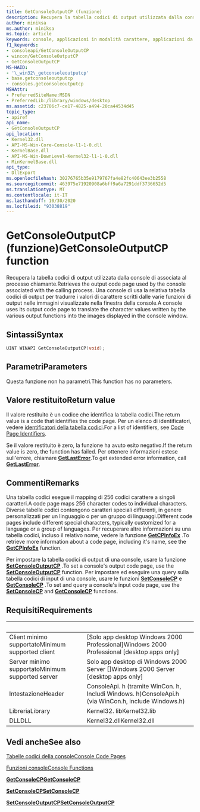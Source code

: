 ```yaml
---
title: GetConsoleOutputCP (funzione)
description: Recupera la tabella codici di output utilizzata dalla console di associata al processo chiamante.
author: miniksa
ms.author: miniksa
ms.topic: article
keywords: console, applicazioni in modalità carattere, applicazioni da riga di comando, applicazioni di terminale, api della console
f1_keywords:
- consoleapi/GetConsoleOutputCP
- wincon/GetConsoleOutputCP
- GetConsoleOutputCP
MS-HAID:
- '\_win32\_getconsoleoutputcp'
- base.getconsoleoutputcp
- consoles.getconsoleoutputcp
MSHAttr:
- PreferredSiteName:MSDN
- PreferredLib:/library/windows/desktop
ms.assetid: c23706c7-ce17-4825-a494-20ca44534d45
topic_type:
- apiref
api_name:
- GetConsoleOutputCP
api_location:
- Kernel32.dll
- API-MS-Win-Core-Console-l1-1-0.dll
- KernelBase.dll
- API-MS-Win-DownLevel-Kernel32-l1-1-0.dll
- MinKernelBase.dll
api_type:
- DllExport
ms.openlocfilehash: 30276765b35e9179767fa4e82fc40643ee3b2558
ms.sourcegitcommit: 463975e71920908a6bff9a6a7291ddf3736652d5
ms.translationtype: MT
ms.contentlocale: it-IT
ms.lasthandoff: 10/30/2020
ms.locfileid: "93038819"
---
```

# <a name="getconsoleoutputcp-function"></a><span data-ttu-id="7db97-104">GetConsoleOutputCP (funzione)</span><span class="sxs-lookup"><span data-stu-id="7db97-104">GetConsoleOutputCP function</span></span>

<span data-ttu-id="7db97-105">Recupera la tabella codici di output utilizzata dalla console di associata al processo chiamante.</span><span class="sxs-lookup"><span data-stu-id="7db97-105">Retrieves the output code page used by the console associated with the calling process.</span></span> <span data-ttu-id="7db97-106">Una console di usa la relativa tabella codici di output per tradurre i valori di carattere scritti dalle varie funzioni di output nelle immagini visualizzate nella finestra della console.</span><span class="sxs-lookup"><span data-stu-id="7db97-106">A console uses its output code page to translate the character values written by the various output functions into the images displayed in the console window.</span></span>

## <a name="syntax"></a><span data-ttu-id="7db97-107">Sintassi</span><span class="sxs-lookup"><span data-stu-id="7db97-107">Syntax</span></span>

```C
UINT WINAPI GetConsoleOutputCP(void);
```

## <a name="parameters"></a><span data-ttu-id="7db97-108">Parametri</span><span class="sxs-lookup"><span data-stu-id="7db97-108">Parameters</span></span>

<span data-ttu-id="7db97-109">Questa funzione non ha parametri.</span><span class="sxs-lookup"><span data-stu-id="7db97-109">This function has no parameters.</span></span>

## <a name="return-value"></a><span data-ttu-id="7db97-110">Valore restituito</span><span class="sxs-lookup"><span data-stu-id="7db97-110">Return value</span></span>

<span data-ttu-id="7db97-111">Il valore restituito è un codice che identifica la tabella codici.</span><span class="sxs-lookup"><span data-stu-id="7db97-111">The return value is a code that identifies the code page.</span></span> <span data-ttu-id="7db97-112">Per un elenco di identificatori, vedere [identificatori della tabella codici](https://msdn.microsoft.com/library/windows/desktop/dd317756).</span><span class="sxs-lookup"><span data-stu-id="7db97-112">For a list of identifiers, see [Code Page Identifiers](https://msdn.microsoft.com/library/windows/desktop/dd317756).</span></span>

<span data-ttu-id="7db97-113">Se il valore restituito è zero, la funzione ha avuto esito negativo.</span><span class="sxs-lookup"><span data-stu-id="7db97-113">If the return value is zero, the function has failed.</span></span> <span data-ttu-id="7db97-114">Per ottenere informazioni estese sull'errore, chiamare [**GetLastError**](https://msdn.microsoft.com/library/windows/desktop/ms679360).</span><span class="sxs-lookup"><span data-stu-id="7db97-114">To get extended error information, call [**GetLastError**](https://msdn.microsoft.com/library/windows/desktop/ms679360).</span></span>

## <a name="remarks"></a><span data-ttu-id="7db97-115">Commenti</span><span class="sxs-lookup"><span data-stu-id="7db97-115">Remarks</span></span>

<span data-ttu-id="7db97-116">Una tabella codici esegue il mapping di 256 codici carattere a singoli caratteri.</span><span class="sxs-lookup"><span data-stu-id="7db97-116">A code page maps 256 character codes to individual characters.</span></span> <span data-ttu-id="7db97-117">Diverse tabelle codici contengono caratteri speciali differenti, in genere personalizzati per un linguaggio o per un gruppo di linguaggi.</span><span class="sxs-lookup"><span data-stu-id="7db97-117">Different code pages include different special characters, typically customized for a language or a group of languages.</span></span> <span data-ttu-id="7db97-118">Per recuperare altre informazioni su una tabella codici, incluso il relativo nome, vedere la funzione [**GetCPInfoEx**](https://msdn.microsoft.com/library/windows/desktop/dd318081) .</span><span class="sxs-lookup"><span data-stu-id="7db97-118">To retrieve more information about a code page, including it's name, see the [**GetCPInfoEx**](https://msdn.microsoft.com/library/windows/desktop/dd318081) function.</span></span>

<span data-ttu-id="7db97-119">Per impostare la tabella codici di output di una console, usare la funzione [**SetConsoleOutputCP**](setconsoleoutputcp.md) .</span><span class="sxs-lookup"><span data-stu-id="7db97-119">To set a console's output code page, use the [**SetConsoleOutputCP**](setconsoleoutputcp.md) function.</span></span> <span data-ttu-id="7db97-120">Per impostare ed eseguire una query sulla tabella codici di input di una console, usare le funzioni [**SetConsoleCP**](setconsolecp.md) e [**GetConsoleCP**](getconsolecp.md) .</span><span class="sxs-lookup"><span data-stu-id="7db97-120">To set and query a console's input code page, use the [**SetConsoleCP**](setconsolecp.md) and [**GetConsoleCP**](getconsolecp.md) functions.</span></span>

## <a name="requirements"></a><span data-ttu-id="7db97-121">Requisiti</span><span class="sxs-lookup"><span data-stu-id="7db97-121">Requirements</span></span>

| &nbsp; | &nbsp; |
|-|-|
| <span data-ttu-id="7db97-122">Client minimo supportato</span><span class="sxs-lookup"><span data-stu-id="7db97-122">Minimum supported client</span></span> | <span data-ttu-id="7db97-123">\[Solo app desktop Windows 2000 Professional\]</span><span class="sxs-lookup"><span data-stu-id="7db97-123">Windows 2000 Professional \[desktop apps only\]</span></span> |
| <span data-ttu-id="7db97-124">Server minimo supportato</span><span class="sxs-lookup"><span data-stu-id="7db97-124">Minimum supported server</span></span> | <span data-ttu-id="7db97-125">Solo app desktop di Windows 2000 Server \[\]</span><span class="sxs-lookup"><span data-stu-id="7db97-125">Windows 2000 Server \[desktop apps only\]</span></span> |
| <span data-ttu-id="7db97-126">Intestazione</span><span class="sxs-lookup"><span data-stu-id="7db97-126">Header</span></span> | <span data-ttu-id="7db97-127">ConsoleApi. h (tramite WinCon. h, Includi Windows. h)</span><span class="sxs-lookup"><span data-stu-id="7db97-127">ConsoleApi.h (via WinCon.h, include Windows.h)</span></span> |
| <span data-ttu-id="7db97-128">Libreria</span><span class="sxs-lookup"><span data-stu-id="7db97-128">Library</span></span> | <span data-ttu-id="7db97-129">Kernel32. lib</span><span class="sxs-lookup"><span data-stu-id="7db97-129">Kernel32.lib</span></span> |
| <span data-ttu-id="7db97-130">DLL</span><span class="sxs-lookup"><span data-stu-id="7db97-130">DLL</span></span> | <span data-ttu-id="7db97-131">Kernel32.dll</span><span class="sxs-lookup"><span data-stu-id="7db97-131">Kernel32.dll</span></span> |

## <a name="see-also"></a><span data-ttu-id="7db97-132">Vedi anche</span><span class="sxs-lookup"><span data-stu-id="7db97-132">See also</span></span>

[<span data-ttu-id="7db97-133">Tabelle codici della console</span><span class="sxs-lookup"><span data-stu-id="7db97-133">Console Code Pages</span></span>](console-code-pages.md)

[<span data-ttu-id="7db97-134">Funzioni console</span><span class="sxs-lookup"><span data-stu-id="7db97-134">Console Functions</span></span>](console-functions.md)

[<span data-ttu-id="7db97-135">**GetConsoleCP**</span><span class="sxs-lookup"><span data-stu-id="7db97-135">**GetConsoleCP**</span></span>](getconsolecp.md)

[<span data-ttu-id="7db97-136">**SetConsoleCP**</span><span class="sxs-lookup"><span data-stu-id="7db97-136">**SetConsoleCP**</span></span>](setconsolecp.md)

[<span data-ttu-id="7db97-137">**SetConsoleOutputCP**</span><span class="sxs-lookup"><span data-stu-id="7db97-137">**SetConsoleOutputCP**</span></span>](setconsoleoutputcp.md)
